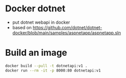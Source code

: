 # Docker dotnet
- put dotnet webapi in docker
- based on https://github.com/dotnet/dotnet-docker/blob/main/samples/aspnetapp/aspnetapp.sln

# Build an image
```bash
docker build --pull -t dotnetapi:v1 .
docker run --rm -it -p 8000:80 dotnetapi:v1

```
